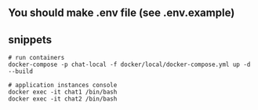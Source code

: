 ## You should make .env file (see .env.example)

## snippets
``` shell
# run containers
docker-compose -p chat-local -f docker/local/docker-compose.yml up -d --build

# application instances console
docker exec -it chat1 /bin/bash
docker exec -it chat2 /bin/bash
```